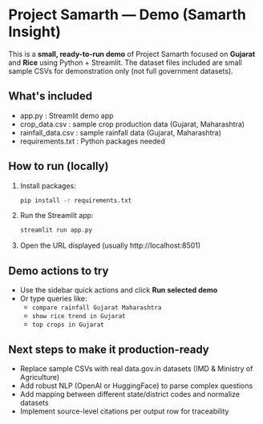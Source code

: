 # Project Samarth — Demo (Samarth Insight)

This is a **small, ready-to-run demo** of Project Samarth focused on **Gujarat** and **Rice** using Python + Streamlit.
The dataset files included are small sample CSVs for demonstration only (not full government datasets).

## What's included
- app.py : Streamlit demo app
- crop_data.csv : sample crop production data (Gujarat, Maharashtra)
- rainfall_data.csv : sample rainfall data (Gujarat, Maharashtra)
- requirements.txt : Python packages needed

## How to run (locally)
1. Install packages:
   ```bash
   pip install -r requirements.txt
   ```
2. Run the Streamlit app:
   ```bash
   streamlit run app.py
   ```
3. Open the URL displayed (usually http://localhost:8501)

## Demo actions to try
- Use the sidebar quick actions and click **Run selected demo**
- Or type queries like:
  - `compare rainfall Gujarat Maharashtra`
  - `show rice trend in Gujarat`
  - `top crops in Gujarat`

## Next steps to make it production-ready
- Replace sample CSVs with real data.gov.in datasets (IMD & Ministry of Agriculture)
- Add robust NLP (OpenAI or HuggingFace) to parse complex questions
- Add mapping between different state/district codes and normalize datasets
- Implement source-level citations per output row for traceability

